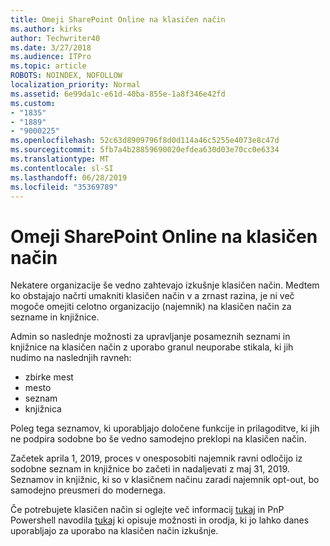```yaml
---
title: Omeji SharePoint Online na klasičen način
ms.author: kirks
author: Techwriter40
ms.date: 3/27/2018
ms.audience: ITPro
ms.topic: article
ROBOTS: NOINDEX, NOFOLLOW
localization_priority: Normal
ms.assetid: 6e99da1c-e61d-40ba-855e-1a8f346e42fd
ms.custom:
- "1835"
- "1889"
- "9000225"
ms.openlocfilehash: 52c63d8909796f8d0d114a46c5255e4073e8c47d
ms.sourcegitcommit: 5fb7a4b28859690020efdea630d03e70cc0e6334
ms.translationtype: MT
ms.contentlocale: sl-SI
ms.lasthandoff: 06/28/2019
ms.locfileid: "35369789"
---
```

# <a name="restrict-sharepoint-online-to-classic-mode"></a>Omeji SharePoint Online na klasičen način

Nekatere organizacije še vedno zahtevajo izkušnje klasičen način. Medtem ko obstajajo načrti umakniti klasičen način v a zrnast razina, je ni več mogoče omejiti celotno organizacijo (najemnik) na klasičen način za sezname in knjižnice.

Admin so naslednje možnosti za upravljanje posameznih seznami in knjižnice na klasičen način z uporabo granul neuporabe stikala, ki jih nudimo na naslednjih ravneh:

- zbirke mest
- mesto
- seznam
- knjižnica

Poleg tega seznamov, ki uporabljajo določene funkcije in prilagoditve, ki jih ne podpira sodobne bo še vedno samodejno preklopi na klasičen način.

Začetek aprila 1, 2019, proces v onesposobiti najemnik ravni odločijo iz sodobne seznam in knjižnice bo začeti in nadaljevati z maj 31, 2019.  Seznamov in knjižnic, ki so v klasičnem načinu zaradi najemnik opt-out, bo samodejno preusmeri do modernega.

Če potrebujete klasičen način si oglejte več informacij [tukaj](https://techcommunity.microsoft.com/t5/Microsoft-SharePoint-Blog/Delivering-SharePoint-modern-experiences/ba-p/315023) in PnP Powershell navodila [tukaj](https://docs.microsoft.com/sharepoint/dev/transform/modernize-userinterface-lists-and-libraries-optout) ki opisuje možnosti in orodja, ki jo lahko danes uporabljajo za uporabo na klasičen način izkušnje.
